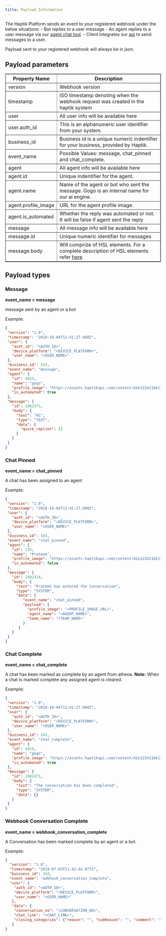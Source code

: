 ```yaml
---
title: Payload Information
---
```


The Haptik Platform sends an event to your registered webhook under the below situations:
	- Bot replies to a user message
	- An agent replies to a user message via our [agent chat tool](https://docs.haptik.ai/agent-chat/).
	- Client integrates our [api](https://docs.haptik.ai/webhooks/#log-message-to-haptik-system-via-rest-api) to send messages to a user.

Payload sent to your registered webhook will always be in json.


## Payload parameters


<table border="1" class="docutils">
   <thead>
      <tr>
         <th>Property Name</th>
         <th>Description</th>
      </tr>
   </thead>
   <tbody>
      <tr>
         <td>version</td>
         <td>Webhook version</td>
      </tr>
      <tr>
         <td>timestamp</td>
         <td>ISO timestamp denoting when the webhook request was created in the haptik system</td>
      </tr>
      <tr>
         <td>user</td>
         <td>All user info will be available here</td>
      </tr>
      <tr>
         <td>user.auth_id</td>
         <td>This is an alphanumeric user identifier from your system.</td>
      </tr>
      <tr>
         <td>business_id</td>
         <td>Business id is a unique numeric indentifier for your business, provided by Haptik.</td>
      </tr>
      <tr>
         <td>event_name</td>
         <td>Possible Values: message, chat_pinned and chat_complete.</td>
      </tr>
      <tr>
         <td>agent</td>
         <td>All agent info will be available here</td>
      </tr>
      <tr>
         <td>agent.id</td>
         <td>Unique indentifier for the agent.</td>
      </tr>
      <tr>
         <td>agent.name</td>
         <td>Name of the agent or bot who sent the message. Gogo is an internal name for our ai engine.</td>
      </tr>
      <tr>
         <td>agent.profile_image</td>
         <td>URL for the agent profile image.</td>
      </tr>
      <tr>
         <td>agent.is_automated</td>
         <td>Whether the reply was automated or not. It will be false if agent sent the reply</td>
      </tr>
      <tr>
         <td>message</td>
         <td>All message info will be available here</td>
      </tr>
      <tr>
         <td>message.id</td>
         <td>Unique numeric identifier for messages</td>
      </tr>
      <tr>
         <td>message.body</td>
         <td>
         Will comprize of HSL elements. For a complete description of HSL elements refer
         <a href="https://docs.haptik.ai/hsl/">here</a>
         </td>
      </tr>
    </tbody>
</table>

## Payload types


### Message

<b>event_name = message</b>

message sent by an agent or a bot

Example:

```json
{
 "version": "1.0",
 "timestamp": "2018-10-04T12:41:27.980Z",
 "user": {
   "auth_id": "<AUTH_ID>",
   "device_platform": "<DEVICE_PLATFORM>",
   "user_name": "<USER_NAME>"
 },
 "business_id": 343,
 "event_name": "message",
 "agent": {
   "id": 4415,
   "name": "gogo",
   "profile_image": "https://assets.haptikapi.com/content/42e123411bk1109823bf.jpg",
   "is_automated": true
 },
 "message": {
   "id": 1982371,
   "body": {
     "text": "Hi",
     "type": "TEXT",
     "data": {
       "quick_replies": []
     }
   }
 }
}
```

### Chat Pinned

<b>event_name = chat_pinned</b>

A chat has been assigned to an agent

Example:

```json
{
 "version": "1.0",
 "timestamp": "2018-10-04T12:41:27.980Z",
 "user": {
   "auth_id": "<AUTH_ID>",
   "device_platform": "<DEVICE_PLATFORM>",
   "user_name": "<USER_NAME>"
 },
 "business_id": 343,
 "event_name": "chat_pinned",
 "agent": {
   "id": 235,
   "name": "Prateek",
   "profile_image": "https://assets.haptikapi.com/content/42e123411bk1109823bf.jpg",
   "is_automated": false
 },
 "message": {
   "id": 1982314,
   "body": {
     "text": "Prateek has entered the Conversation",
     "type": "SYSTEM",
     "data": {
        "event_name": "chat_pinned",
        "payload": {
          "profile_image": "<PROFILE_IMAGE_URL>",
          "agent_name": "<AGENT_NAME>",
          "team_name": "<TEAM_NAME>"
        }
      }
   }
 }
}
```

### Chat Complete

<b>event_name = chat_complete</b>

A chat has been marked as complete by an agent from athena.
**Note:** When a chat is marked complete any assigned agent is cleared.

Example:

```json
{
 "version": "1.0",
 "timestamp": "2018-10-04T12:41:27.980Z",
 "user": {
   "auth_id": "<AUTH_ID>",
   "device_platform": "<DEVICE_PLATFORM>",
   "user_name": "<USER_NAME>"
 },
 "business_id": 343,
 "event_name": "chat_complete",
 "agent": {
   "id": 4415,
   "name": "gogo",
   "profile_image": "https://assets.haptikapi.com/content/42e123411bk1109823bf.jpg",
   "is_automated": true
 },
 "message": {
   "id": 1982471,
   "body": {
     "text": "The conversation has been completed",
     "type": "SYSTEM",
     "data": {}
   }
 }
}
   ```

### Webhook Conversation Complete

<b>event_name = webhook_conversation_complete</b>

A Conversation has been marked complete by an agent or a bot.

Example:

```json
{
  "version": "1.0",
  "timestamp": "2019-07-03T11:42:44.077Z",
  "business_id": 343,
  "event_name": "webhook_conversation_complete",
  "user": {
    "auth_id": "<AUTH_ID>",
    "device_platform": "<DEVICE_PLATFORM>",
    "user_name": "<USER_NAME>"
   },
   "data": {
    "conversation_no": "<CONVERSATION_NO>",
    "chat_link": "<CHAT_LINK>",
    "closing_categories": {"reason": "", "subReason": "", "comment": ""}
   }
}
   ```
